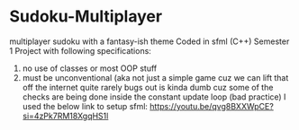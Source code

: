 # Sudoku-Multiplayer
multiplayer sudoku with a fantasy-ish theme
Coded in sfml (C++)
Semester 1 Project with following specifications:
1) no use of classes or most OOP stuff
2) must be unconventional (aka not just a simple game cuz we can lift that off the internet
quite rarely bugs out
is kinda dumb cuz some of the checks are being done inside the constant update loop (bad practice)
I used the below link to setup sfml:
https://youtu.be/qvg8BXXWpCE?si=4zPk7RM18XgqHS1l

